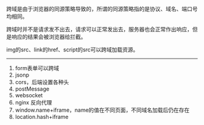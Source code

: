 跨域是由于浏览器的同源策略导致的，所谓的同源策略指的是协议、域名、端口号均相同。

跨域时并不是请求发不出去，请求可以正常发出去，服务器也会正常作出响应，但是响应的结果会被浏览器给拦截。

img的src、link的href、script的src可以跨域加载资源。

<hr>

1. form表单可以跨域
2. jsonp
3. cors，后端设置各种头
4. postMessage
5. websocket
6. nginx 反向代理
7. window.name+iframe，name的值在不同页面，不同域名加载后仍在存在
8. location.hash+iframe
